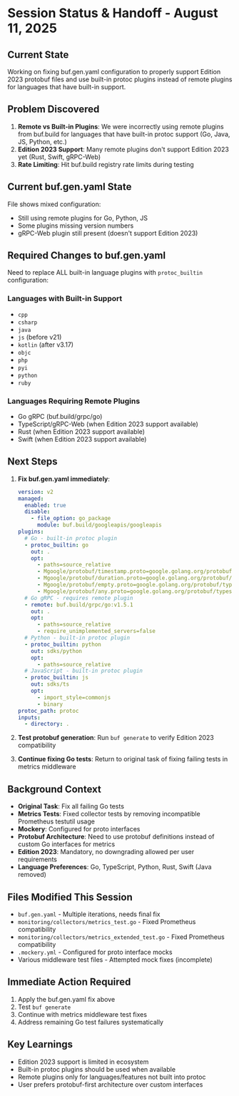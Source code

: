 # Session Status & Handoff - August 11, 2025

## Current State

Working on fixing buf.gen.yaml configuration to properly support Edition 2023 protobuf files and use built-in protoc plugins instead of remote plugins for languages that have built-in support.

## Problem Discovered

1. **Remote vs Built-in Plugins**: We were incorrectly using remote plugins from buf.build for languages that have built-in protoc support (Go, Java, JS, Python, etc.)
2. **Edition 2023 Support**: Many remote plugins don't support Edition 2023 yet (Rust, Swift, gRPC-Web)
3. **Rate Limiting**: Hit buf.build registry rate limits during testing

## Current buf.gen.yaml State

File shows mixed configuration:

- Still using remote plugins for Go, Python, JS
- Some plugins missing version numbers
- gRPC-Web plugin still present (doesn't support Edition 2023)

## Required Changes to buf.gen.yaml

Need to replace ALL built-in language plugins with `protoc_builtin` configuration:

### Languages with Built-in Support

- `cpp`
- `csharp`
- `java`
- `js` (before v21)
- `kotlin` (after v3.17)
- `objc`
- `php`
- `pyi`
- `python`
- `ruby`

### Languages Requiring Remote Plugins

- Go gRPC (buf.build/grpc/go)
- TypeScript/gRPC-Web (when Edition 2023 support available)
- Rust (when Edition 2023 support available)
- Swift (when Edition 2023 support available)

## Next Steps

1. **Fix buf.gen.yaml immediately**:

   ```yaml
   version: v2
   managed:
     enabled: true
     disable:
       - file_option: go_package
         module: buf.build/googleapis/googleapis
   plugins:
     # Go - built-in protoc plugin
     - protoc_builtin: go
       out: .
       opt:
         - paths=source_relative
         - Mgoogle/protobuf/timestamp.proto=google.golang.org/protobuf/types/known/timestamppb
         - Mgoogle/protobuf/duration.proto=google.golang.org/protobuf/types/known/durationpb
         - Mgoogle/protobuf/empty.proto=google.golang.org/protobuf/types/known/emptypb
         - Mgoogle/protobuf/any.proto=google.golang.org/protobuf/types/known/anypb
     # Go gRPC - requires remote plugin
     - remote: buf.build/grpc/go:v1.5.1
       out: .
       opt:
         - paths=source_relative
         - require_unimplemented_servers=false
     # Python - built-in protoc plugin
     - protoc_builtin: python
       out: sdks/python
       opt:
         - paths=source_relative
     # JavaScript - built-in protoc plugin
     - protoc_builtin: js
       out: sdks/ts
       opt:
         - import_style=commonjs
         - binary
   protoc_path: protoc
   inputs:
     - directory: .
   ```

2. **Test protobuf generation**: Run `buf generate` to verify Edition 2023 compatibility

3. **Continue fixing Go tests**: Return to original task of fixing failing tests in metrics middleware

## Background Context

- **Original Task**: Fix all failing Go tests
- **Metrics Tests**: Fixed collector tests by removing incompatible Prometheus testutil usage
- **Mockery**: Configured for proto interfaces
- **Protobuf Architecture**: Need to use protobuf definitions instead of custom Go interfaces for metrics
- **Edition 2023**: Mandatory, no downgrading allowed per user requirements
- **Language Preferences**: Go, TypeScript, Python, Rust, Swift (Java removed)

## Files Modified This Session

- `buf.gen.yaml` - Multiple iterations, needs final fix
- `monitoring/collectors/metrics_test.go` - Fixed Prometheus compatibility
- `monitoring/collectors/metrics_extended_test.go` - Fixed Prometheus compatibility
- `.mockery.yml` - Configured for proto interface mocks
- Various middleware test files - Attempted mock fixes (incomplete)

## Immediate Action Required

1. Apply the buf.gen.yaml fix above
2. Test `buf generate`
3. Continue with metrics middleware test fixes
4. Address remaining Go test failures systematically

## Key Learnings

- Edition 2023 support is limited in ecosystem
- Built-in protoc plugins should be used when available
- Remote plugins only for languages/features not built into protoc
- User prefers protobuf-first architecture over custom interfaces
